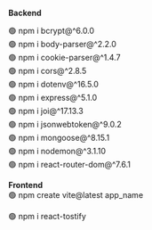 <b>Backend</b><br>

🟢 npm i bcrypt@^6.0.0 <br>
🟢 npm i body-parser@^2.2.0 <br>
🟢 npm i cookie-parser@^1.4.7 <br>
🟢 npm i cors@^2.8.5 <br>
🟢 npm i dotenv@^16.5.0 <br>
🟢 npm i express@^5.1.0 <br>
🟢 npm i joi@^17.13.3 <br>
🟢 npm i jsonwebtoken@^9.0.2 <br>
🟢 npm i mongoose@^8.15.1 <br>
🟢 npm i nodemon@^3.1.10 <br>
🟢 npm i react-router-dom@^7.6.1 <br>

<b>Frontend</b><br>
🟢 npm create vite@latest app_name <br>

🟢 npm i react-tostify <br>
